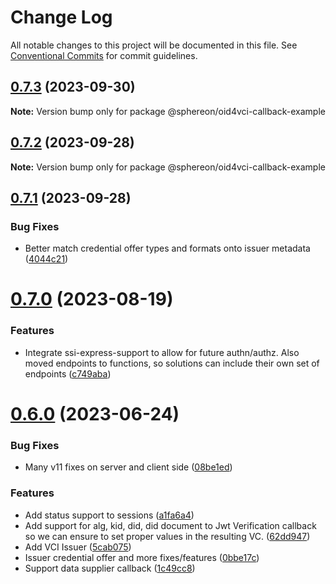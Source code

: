 # Change Log

All notable changes to this project will be documented in this file.
See [Conventional Commits](https://conventionalcommits.org) for commit guidelines.

## [0.7.3](https://github.com/Sphereon-Opensource/OID4VCI/compare/v0.7.2...v0.7.3) (2023-09-30)

**Note:** Version bump only for package @sphereon/oid4vci-callback-example





## [0.7.2](https://github.com/Sphereon-Opensource/OID4VCI/compare/v0.7.1...v0.7.2) (2023-09-28)

**Note:** Version bump only for package @sphereon/oid4vci-callback-example





## [0.7.1](https://github.com/Sphereon-Opensource/OID4VCI/compare/v0.7.0...v0.7.1) (2023-09-28)


### Bug Fixes

* Better match credential offer types and formats onto issuer metadata ([4044c21](https://github.com/Sphereon-Opensource/OID4VCI/commit/4044c2175b4cbee16f44c8bb5499bba249ca4993))





# [0.7.0](https://github.com/Sphereon-Opensource/OID4VCI/compare/v0.6.0...v0.7.0) (2023-08-19)

### Features

- Integrate ssi-express-support to allow for future authn/authz. Also moved endpoints to functions, so solutions can include their own set of endpoints ([c749aba](https://github.com/Sphereon-Opensource/OID4VCI/commit/c749ababd4bec567d6aeeda49b76f195ec792201))

# [0.6.0](https://github.com/Sphereon-Opensource/OID4VCI/compare/v0.4.0...v0.6.0) (2023-06-24)

### Bug Fixes

- Many v11 fixes on server and client side ([08be1ed](https://github.com/Sphereon-Opensource/OID4VCI/commit/08be1ed009fb80e910cffa2e4cf376758798b27e))

### Features

- Add status support to sessions ([a1fa6a4](https://github.com/Sphereon-Opensource/OID4VCI/commit/a1fa6a4c569c36951e1a7cedb632aa0b22104448))
- Add support for alg, kid, did, did document to Jwt Verification callback so we can ensure to set proper values in the resulting VC. ([62dd947](https://github.com/Sphereon-Opensource/OID4VCI/commit/62dd947d0e09360719e6f704db33d766dff2363a))
- Add VCI Issuer ([5cab075](https://github.com/Sphereon-Opensource/OID4VCI/commit/5cab07534e7a8b340f7a05343f56fbf091d64738))
- Issuer credential offer and more fixes/features ([0bbe17c](https://github.com/Sphereon-Opensource/OID4VCI/commit/0bbe17c13de4df95e2fd79b3470a746cc7a5374a))
- Support data supplier callback ([1c49cc8](https://github.com/Sphereon-Opensource/OID4VCI/commit/1c49cc80cfd83115956c7e9a040e12e814724e72))
